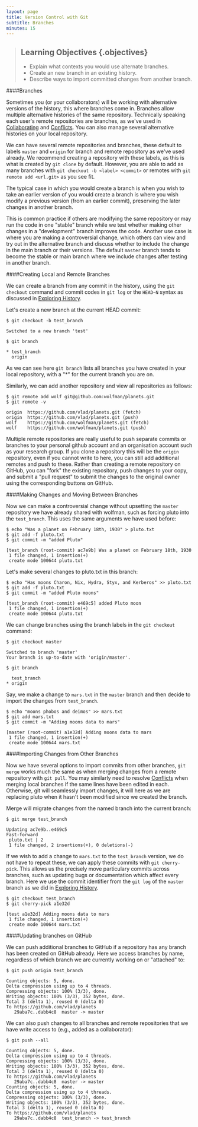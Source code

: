 ```yaml
---
layout: page
title: Version Control with Git
subtitle: Branches
minutes: 15
---
```

> ## Learning Objectives {.objectives}
>
> *   Explain what contexts you would use alternate branches.
> *   Create an new branch in an existing history.
> *   Describe ways to import committed changes from another branch.

####Branches

Sometimes you (or your collaborators) will be working with alternative versions of the history, this where branches come in. Branches allow multiple alternative histories of the same repository. Technically speaking each user's remote repositories are branches, as we've used in [Collaborating](08-collab.html) and [Conflicts](09-conflict.html). You can also manage several alternative histories on your local repository.

We can have several remote repositories and branches, these default to labels `master` and `origin` for branch and remote repository as we've used already. We recommend creating a repository with these labels, as this is what is created by `git clone` by default. However, you are able to add as many branches with `git checkout -b <label> <commit>` or remotes with `git remote add <url.git>` as you see fit.

The typical case in which you would create a branch is when you wish to take an earlier version of you would create a branch is where you wish modify a previous version (from an earlier commit), preserving the later changes in another branch.

This is common practice if others are modifying the same repository or may run the code in one "stable" branch while we test whether making other changes in a "development" branch improves the code. Another use case is where you are making a controversial change, which others can view and try out in the alternative branch and discuss whether to include the change in the main branch or their versions. The default `master` branch tends to become the stable or main branch where we include changes after testing in another branch.

####Creating Local and Remote Branches

We can create a branch from any commit in the history, using the `git checkout` command and commit codes in `git log` or the `HEAD~N` syntax as discussed in [Exploring History](05-history.html).

Let's create a new branch at the current HEAD commit:

~~~ {.bash}
$ git checkout -b test_branch
~~~

~~~ {.output}
Switched to a new branch 'test'
~~~

~~~ {.bash}
$ git branch
~~~

~~~ {.output}
* test_branch
  origin
~~~

As we can see here `git branch` lists all branches you have created in your local repository, with a "\*" for the current branch you are on.

Similarly, we can add another repository and view all repositories as follows:

~~~ {.bash}
$ git remote add wolf git@github.com:wolfman/planets.git
$ git remote -v
~~~

~~~ {.output}
origin	https://github.com/vlad/planets.git (fetch)
origin	https://github.com/vlad/planets.git (push)
wolf	https://github.com/wolfman/planets.git (fetch)
wolf	https://github.com/wolfman/planets.git (push)
~~~

Multiple remote repositories are really useful to push separate commits or branches to your personal github account and an organisation account such as your research group. If you clone a repository this will be the `origin` repository, even if you cannot write to here, you can still add additional remotes and push to these. Rather than creating a remote repository on GitHub, you can "fork" the existing repository, push changes to your copy, and submit a "pull request" to submit the changes to the original owner using the corresponding buttons on GitHub.

####Making Changes and Moving Between Branches

Now we can make a controversial change without upsetting the `master` repository we have already shared with wolfman, such as forcing pluto into the `test_branch`. This uses the same arguments we have used before:

~~~ {.bash}
$ echo "Was a planet on February 18th, 1930" > pluto.txt
$ git add -f pluto.txt
$ git commit -m "added Pluto"
~~~

~~~ {.output}
[test_branch (root-commit) ac7e9b] Was a planet on February 18th, 1930
 1 file changed, 1 insertion(+)
 create mode 100644 pluto.txt
~~~

Let's make several changes to pluto.txt in this branch:

~~~ {.bash}
$ echo "Has moons Charon, Nix, Hydra, Styx, and Kerberos" >> pluto.txt
$ git add -f pluto.txt
$ git commit -m "added Pluto moons"
~~~

~~~ {.output}
[test_branch (root-commit) e469c5] added Pluto moon
 1 file changed, 1 insertion(+)
 create mode 100644 pluto.txt
~~~

We can change branches using the branch labels in the `git checkout` command:

~~~ {.bash}
$ git checkout master
~~~

~~~ {.output}
Switched to branch 'master'
Your branch is up-to-date with 'origin/master'.
~~~

~~~ {.bash}
$ git branch
~~~

~~~ {.output}
  test_branch
* origin
~~~

Say, we make a change to `mars.txt` in the `master` branch and then decide to import the changes from `test_branch`.

~~~ {.bash}
$ echo "moons phobos and deimos" >> mars.txt
$ git add mars.txt
$ git commit -m "Adding moons data to mars"
~~~

~~~ {.output}
[master (root-commit) a1e32d] Adding moons data to mars
 1 file changed, 1 insertion(+)
 create mode 100644 mars.txt
~~~

####Importing Changes from Other Branches

Now we have several options to import commits from other branches, `git merge` works much the same as when merging changes from a remote repository with `git pull`. You may similarly need to resolve [Conflicts](09-conflict.html) when merging local branches if the same lines have been edited in each. Otherwise, git will seamlessly import changes, it will here as we are replacing pluto when it hasn't been modified since we created the branch.

Merge will migrate changes from the named branch into the current branch:

~~~ {.bash}
$ git merge test_branch
~~~

~~~ {.output}
Updating ac7e9b..e469c5
Fast-forward
 pluto.txt | 2
 1 file changed, 2 insertions(+), 0 deletions(-)
~~~

If we wish to add a change to `mars.txt` to the `test_branch` version, we do not have to repeat these, we can apply these commits with `git cherry-pick`. This allows us the precisely move particulary commits across branches, such as updating bugs or documentation which affect every branch. Here we use the commit identifier from the `git log` of the `master` branch as we did in [Exploring History](05-history.html). 

~~~ {.bash}
$ git checkout test_branch
$ git cherry-pick a1e32d
~~~

~~~ {.output}
[test a1e32d] Adding moons data to mars
 1 file changed, 1 insertion(+)
 create mode 100644 mars.txt
~~~

####Updating branches on GitHub

We can push additional branches to GitHub if a repository has any branch has been created on GitHub already. Here we access branches by name, regardless of which branch we are currently working on or "attached" to:

~~~ {.bash}
$ git push origin test_branch
~~~

~~~ {.output}
Counting objects: 5, done.
Delta compression using up to 4 threads.
Compressing objects: 100% (3/3), done.
Writing objects: 100% (3/3), 352 bytes, done.
Total 3 (delta 1), reused 0 (delta 0)
To https://github.com/vlad/planets
   29aba7c..dabb4c8  master -> master
~~~

We can also push changes to all branches and remote repositories that we have write access to (e.g., added as a collaborator):

~~~ {.bash}
$ git push --all
~~~

~~~ {.output}
Counting objects: 5, done.
Delta compression using up to 4 threads.
Compressing objects: 100% (3/3), done.
Writing objects: 100% (3/3), 352 bytes, done.
Total 3 (delta 1), reused 0 (delta 0)
To https://github.com/vlad/planets
   29aba7c..dabb4c8  master -> master
Counting objects: 5, done.
Delta compression using up to 4 threads.
Compressing objects: 100% (3/3), done.
Writing objects: 100% (3/3), 352 bytes, done.
Total 3 (delta 1), reused 0 (delta 0)
To https://github.com/vlad/planets
   29aba7c..dabb4c8  test_branch -> test_branch
~~~